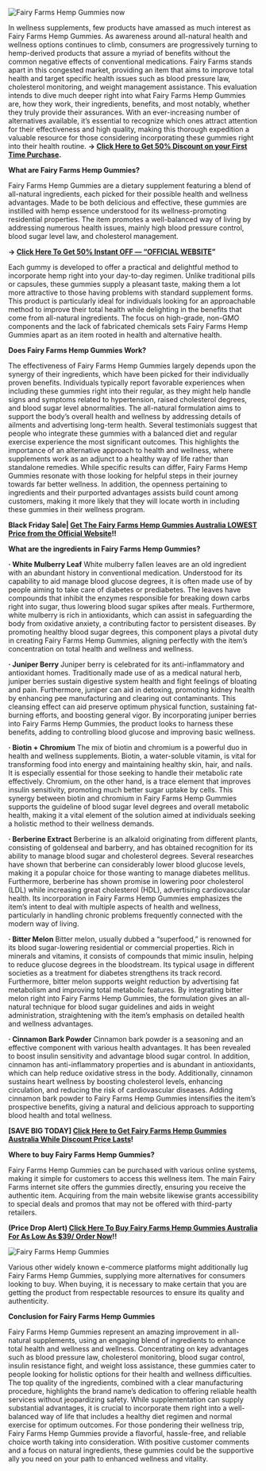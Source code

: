 ![Fairy Farms Hemp Gummies now](https://github.com/user-attachments/assets/7a003739-32e3-41a2-92df-8660b614b552)


In wellness supplements, few products have amassed as much interest as Fairy Farms Hemp Gummies. As awareness around all-natural health and wellness options continues to climb, consumers are progressively turning to hemp-derived products that assure a myriad of benefits without the common negative effects of conventional medications. Fairy Farms stands apart in this congested market, providing an item that aims to improve total health and target specific health issues such as blood pressure law, cholesterol monitoring, and weight management assistance. This evaluation intends to dive much deeper right into what Fairy Farms Hemp Gummies are, how they work, their ingredients, benefits, and most notably, whether they truly provide their assurances. With an ever-increasing number of alternatives available, it’s essential to recognize which ones attract attention for their effectiveness and high quality, making this thorough expedition a valuable resource for those considering incorporating these gummies right into their health routine. **→ [Click Here to Get 50% Discount on your First Time Purchase](https://supplementcarts.com/fairy-farms-hemp-gummies-official/).**


**What are Fairy Farms Hemp Gummies?**

Fairy Farms Hemp Gummies are a dietary supplement featuring a blend of all-natural ingredients, each picked for their possible health and wellness advantages. Made to be both delicious and effective, these gummies are instilled with hemp essence understood for its wellness-promoting residential properties. The item promotes a well-balanced way of living by addressing numerous health issues, mainly high blood pressure control, blood sugar level law, and cholesterol management.

**→ [Click Here To Get 50% Instant OFF — “OFFICIAL WEBSITE](https://supplementcarts.com/fairy-farms-hemp-gummies-official/)”**

Each gummy is developed to offer a practical and delightful method to incorporate hemp right into your day-to-day regimen. Unlike traditional pills or capsules, these gummies supply a pleasant taste, making them a lot more attractive to those having problems with standard supplement forms. This product is particularly ideal for individuals looking for an approachable method to improve their total health while delighting in the benefits that come from all-natural ingredients. The focus on high-grade, non-GMO components and the lack of fabricated chemicals sets Fairy Farms Hemp Gummies apart as an item rooted in health and alternative health.


**Does Fairy Farms Hemp Gummies Work?**

The effectiveness of Fairy Farms Hemp Gummies largely depends upon the synergy of their ingredients, which have been picked for their individually proven benefits. Individuals typically report favorable experiences when including these gummies right into their regular, as they might help handle signs and symptoms related to hypertension, raised cholesterol degrees, and blood sugar level abnormalities. The all-natural formulation aims to support the body’s overall health and wellness by addressing details of ailments and advertising long-term health.
Several testimonials suggest that people who integrate these gummies with a balanced diet and regular exercise experience the most significant outcomes. This highlights the importance of an alternative approach to health and wellness, where supplements work as an adjunct to a healthy way of life rather than standalone remedies. While specific results can differ, Fairy Farms Hemp Gummies resonate with those looking for helpful steps in their journey towards far better wellness.
In addition, the openness pertaining to ingredients and their purported advantages assists build count among customers, making it more likely that they will locate worth in including these gummies in their wellness program.


**Black Friday Sale| [Get The Fairy Farms Hemp Gummies Australia LOWEST Price from the Official Website](https://supplementcarts.com/fairy-farms-hemp-gummies-official/)!!**


**What are the ingredients in Fairy Farms Hemp Gummies?**


**· White Mulberry Leaf**
White mulberry fallen leaves are an old ingredient with an abundant history in conventional medication. Understood for its capability to aid manage blood glucose degrees, it is often made use of by people aiming to take care of diabetes or prediabetes. The leaves have compounds that inhibit the enzymes responsible for breaking down carbs right into sugar, thus lowering blood sugar spikes after meals. Furthermore, white mulberry is rich in antioxidants, which can assist in safeguarding the body from oxidative anxiety, a contributing factor to persistent diseases. By promoting healthy blood sugar degrees, this component plays a pivotal duty in creating Fairy Farms Hemp Gummies, aligning perfectly with the item’s concentration on total health and wellness and wellness.

**· Juniper Berry**
Juniper berry is celebrated for its anti-inflammatory and antioxidant homes. Traditionally made use of as a medical natural herb, juniper berries sustain digestive system health and fight feelings of bloating and pain. Furthermore, juniper can aid in detoxing, promoting kidney health by enhancing pee manufacturing and clearing out contaminants. This cleansing effect can aid preserve optimum physical function, sustaining fat-burning efforts, and boosting general vigor. By incorporating juniper berries into Fairy Farms Hemp Gummies, the product looks to harness these benefits, adding to controlling blood glucose and improving basic wellness.

**· Biotin + Chromium**
The mix of biotin and chromium is a powerful duo in health and wellness supplements. Biotin, a water-soluble vitamin, is vital for transforming food into energy and maintaining healthy skin, hair, and nails. It is especially essential for those seeking to handle their metabolic rate effectively. Chromium, on the other hand, is a trace element that improves insulin sensitivity, promoting much better sugar uptake by cells. This synergy between biotin and chromium in Fairy Farms Hemp Gummies supports the guideline of blood sugar level degrees and overall metabolic health, making it a vital element of the solution aimed at individuals seeking a holistic method to their wellness demands.

**· Berberine Extract**
Berberine is an alkaloid originating from different plants, consisting of goldenseal and barberry, and has obtained recognition for its ability to manage blood sugar and cholesterol degrees. Several researches have shown that berberine can considerably lower blood glucose levels, making it a popular choice for those wanting to manage diabetes mellitus. Furthermore, berberine has shown promise in lowering poor cholesterol (LDL) while increasing great cholesterol (HDL), advertising cardiovascular health. Its incorporation in Fairy Farms Hemp Gummies emphasizes the item’s intent to deal with multiple aspects of health and wellness, particularly in handling chronic problems frequently connected with the modern way of living.

**· Bitter Melon**
Bitter melon, usually dubbed a “superfood,” is renowned for its blood sugar-lowering residential or commercial properties. Rich in minerals and vitamins, it consists of compounds that mimic insulin, helping to reduce glucose degrees in the bloodstream. Its typical usage in different societies as a treatment for diabetes strengthens its track record. Furthermore, bitter melon supports weight reduction by advertising fat metabolism and improving total metabolic features. By integrating bitter melon right into Fairy Farms Hemp Gummies, the formulation gives an all-natural technique for blood sugar guidelines and aids in weight administration, straightening with the item’s emphasis on detailed health and wellness advantages.

**· Cinnamon Bark Powder**
Cinnamon bark powder is a seasoning and an effective component with various health advantages. It has been revealed to boost insulin sensitivity and advantage blood sugar control. In addition, cinnamon has anti-inflammatory properties and is abundant in antioxidants, which can help reduce oxidative stress in the body. Additionally, cinnamon sustains heart wellness by boosting cholesterol levels, enhancing circulation, and reducing the risk of cardiovascular diseases. Adding cinnamon bark powder to Fairy Farms Hemp Gummies intensifies the item’s prospective benefits, giving a natural and delicious approach to supporting blood health and total wellness.


**[SAVE BIG TODAY] [Click Here to Get Fairy Farms Hemp Gummies Australia While Discount Price Lasts](https://supplementcarts.com/fairy-farms-hemp-gummies-official/)!**


**Where to buy Fairy Farms Hemp Gummies?**

Fairy Farms Hemp Gummies can be purchased with various online systems, making it simple for customers to access this wellness item. The main Fairy Farms internet site offers the gummies directly, ensuring you receive the authentic item. Acquiring from the main website likewise grants accessibility to special deals and promos that may not be offered with third-party retailers.


**(Price Drop Alert) [Click Here To Buy Fairy Farms Hemp Gummies Australia For As Low As $39/ Order Now](https://supplementcarts.com/fairy-farms-hemp-gummies-official/)!!**


![Fairy Farms Hemp Gummies](https://github.com/user-attachments/assets/e437a414-0c60-44a6-9eca-7d0ea5513f76)


Various other widely known e-commerce platforms might additionally lug Fairy Farms Hemp Gummies, supplying more alternatives for consumers looking to buy. When buying, it is necessary to make certain that you are getting the product from respectable resources to ensure its quality and authenticity.


**Conclusion for Fairy Farms Hemp Gummies**

Fairy Farms Hemp Gummies represent an amazing improvement in all-natural supplements, using an engaging blend of ingredients to enhance total health and wellness and wellness. Concentrating on key advantages such as blood pressure law, cholesterol monitoring, blood sugar control, insulin resistance fight, and weight loss assistance, these gummies cater to people looking for holistic options for their health and wellness difficulties.
The top quality of the ingredients, combined with a clear manufacturing procedure, highlights the brand name’s dedication to offering reliable health services without jeopardizing safety. While supplementation can supply substantial advantages, it is crucial to incorporate them right into a well-balanced way of life that includes a healthy diet regimen and normal exercise for optimum outcomes.
For those pondering their wellness trip, Fairy Farms Hemp Gummies provide a flavorful, hassle-free, and reliable choice worth taking into consideration. With positive customer comments and a focus on natural ingredients, these gummies could be the supportive ally you need on your path to enhanced wellness and vitality.
